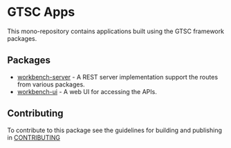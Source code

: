 # GTSC Apps

This mono-repository contains applications built using the GTSC framework packages.

## Packages

- [workbench-server](apps/workbench-server/README.md) - A REST server implementation support the routes from various packages.
- [workbench-ui](apps/workbench-ui/README.md) - A web UI for accessing the APIs.

## Contributing

To contribute to this package see the guidelines for building and publishing in [CONTRIBUTING](./CONTRIBUTING.md)
